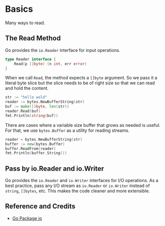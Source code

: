 # Basics

Many ways to read.

## The Read Method

Go provides the `io.Reader` interface for input operations.

```go
type Reader interface {
    Read(p []byte) (n int, err error)
}
```

When we call `Read`, the method expects a `[]byte` argument. So we pass it a literal byte slice but the slice needs
to be of right size so that we can read and hold the content.

```go
str := "hello wold"
reader := bytes.NewBufferString(str)
buf := make([]byte, len(str))
reader.Read(buf)
fmt.Println(string(buf))
```

There are cases where a variable size buffer that grows as needed is useful. For that, we use `bytes.Buffer` as a
utility for reading streams.

```go
reader = bytes.NewBufferString(str)
buffer := new(bytes.Buffer)
buffer.ReadFrom(reader)
fmt.Println(buffer.String())
```

## Pass by io.Reader and io.Writer

Go provides the `io.Reader` and `io.Writer` interfaces for I/O operations. As a best practice, pass any I/O stream as `io.Reader` or `io.Writer` instead of `string`, `[]bytes`, etc. This makes the code cleaner and more extensible.

## Reference and Credits

* [Go Package io](https://golang.org/pkg/io/)
